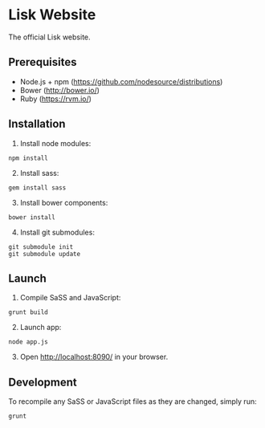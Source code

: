 # Lisk Website

The official Lisk website.

## Prerequisites

- Node.js + npm (https://github.com/nodesource/distributions)
- Bower (http://bower.io/)
- Ruby (https://rvm.io/)

## Installation

1. Install node modules:

  ```
  npm install
  ```

2. Install sass:

  ```
  gem install sass
  ```

3. Install bower components:

  ```
  bower install
  ```

4. Install git submodules:

  ```
  git submodule init
  git submodule update
  ```

## Launch

1. Compile SaSS and JavaScript:

  ```
  grunt build
  ```

2. Launch app:

  ```
  node app.js
  ```

3. Open [http://localhost:8090/](http://localhost:8090/) in your browser.

## Development

To recompile any SaSS or JavaScript files as they are changed, simply run:

```
grunt
```
